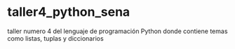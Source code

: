 # taller4_python_sena
taller numero 4 del lenguaje de programación Python donde contiene temas como listas, tuplas y diccionarios
